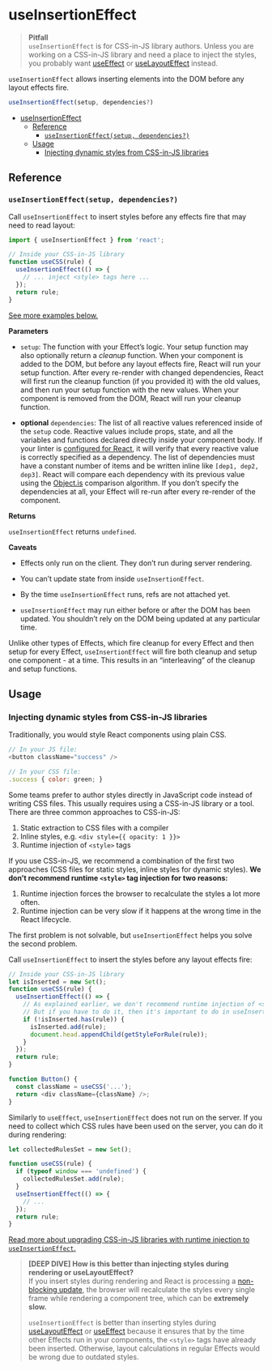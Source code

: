 # useInsertionEffect

> **Pitfall**  
> `useInsertionEffect` is for CSS-in-JS library authors. Unless you are working on a CSS-in-JS library and need a place to inject the styles, you probably want [useEffect](https://react.dev/reference/react/useEffect) or [useLayoutEffect](https://react.dev/reference/react/useLayoutEffect) instead.

`useInsertionEffect` allows inserting elements into the DOM before any layout effects fire.

```javascript
useInsertionEffect(setup, dependencies?)
```

- [useInsertionEffect](#useinsertioneffect)
  - [Reference](#reference)
    - [`useInsertionEffect(setup, dependencies?)`](#useinsertioneffectsetup-dependencies)
  - [Usage](#usage)
    - [Injecting dynamic styles from CSS-in-JS libraries](#injecting-dynamic-styles-from-css-in-js-libraries)

## Reference

### `useInsertionEffect(setup, dependencies?)`

Call `useInsertionEffect` to insert styles before any effects fire that may need to read layout:

```javascript
import { useInsertionEffect } from 'react';

// Inside your CSS-in-JS library
function useCSS(rule) {
  useInsertionEffect(() => {
    // ... inject <style> tags here ...
  });
  return rule;
}
```

[See more examples below.](https://react.dev/reference/react/useInsertionEffect#usage)

**Parameters**

- `setup`: The function with your Effect’s logic. Your setup function may also optionally return a _cleanup_ function. When your component is added to the DOM, but before any layout effects fire, React will run your setup function. After every re-render with changed dependencies, React will first run the cleanup function (if you provided it) with the old values, and then run your setup function with the new values. When your component is removed from the DOM, React will run your cleanup function.

- **optional** `dependencies`: The list of all reactive values referenced inside of the `setup` code. Reactive values include props, state, and all the variables and functions declared directly inside your component body. If your linter is [configured for React](https://react.dev/learn/editor-setup#linting), it will verify that every reactive value is correctly specified as a dependency. The list of dependencies must have a constant number of items and be written inline like `[dep1, dep2, dep3]`. React will compare each dependency with its previous value using the [Object.is](https://developer.mozilla.org/en-US/docs/Web/JavaScript/Reference/Global_Objects/Object/is) comparison algorithm. If you don’t specify the dependencies at all, your Effect will re-run after every re-render of the component.

**Returns**

`useInsertionEffect` returns `undefined`.

**Caveats**

- Effects only run on the client. They don’t run during server rendering.

- You can’t update state from inside `useInsertionEffect`.

- By the time `useInsertionEffect` runs, refs are not attached yet.

- `useInsertionEffect` may run either before or after the DOM has been updated. You shouldn’t rely on the DOM being updated at any particular time.

Unlike other types of Effects, which fire cleanup for every Effect and then setup for every Effect, `useInsertionEffect` will fire both cleanup and setup one component - at a time. This results in an “interleaving” of the cleanup and setup functions.

## Usage

### Injecting dynamic styles from CSS-in-JS libraries

Traditionally, you would style React components using plain CSS.

```javascript
// In your JS file:
<button className="success" />

// In your CSS file:
.success { color: green; }
```

Some teams prefer to author styles directly in JavaScript code instead of writing CSS files. This usually requires using a CSS-in-JS library or a tool. There are three common approaches to CSS-in-JS:

1. Static extraction to CSS files with a compiler
2. Inline styles, e.g. `<div style={{ opacity: 1 }}>`
3. Runtime injection of `<style>` tags

If you use CSS-in-JS, we recommend a combination of the first two approaches (CSS files for static styles, inline styles for dynamic styles). **We don’t recommend runtime `<style>` tag injection for two reasons:**

1. Runtime injection forces the browser to recalculate the styles a lot more often.
2. Runtime injection can be very slow if it happens at the wrong time in the React lifecycle.

The first problem is not solvable, but `useInsertionEffect` helps you solve the second problem.

Call `useInsertionEffect` to insert the styles before any layout effects fire:

```javascript
// Inside your CSS-in-JS library
let isInserted = new Set();
function useCSS(rule) {
  useInsertionEffect(() => {
    // As explained earlier, we don't recommend runtime injection of <style> tags.
    // But if you have to do it, then it's important to do in useInsertionEffect.
    if (!isInserted.has(rule)) {
      isInserted.add(rule);
      document.head.appendChild(getStyleForRule(rule));
    }
  });
  return rule;
}

function Button() {
  const className = useCSS('...');
  return <div className={className} />;
}
```

Similarly to `useEffect`, `useInsertionEffect` does not run on the server. If you need to collect which CSS rules have been used on the server, you can do it during rendering:

```javascript
let collectedRulesSet = new Set();

function useCSS(rule) {
  if (typeof window === 'undefined') {
    collectedRulesSet.add(rule);
  }
  useInsertionEffect(() => {
    // ...
  });
  return rule;
}
```

[Read more about upgrading CSS-in-JS libraries with runtime injection to `useInsertionEffect`.](https://github.com/reactwg/react-18/discussions/110)

> **[DEEP DIVE] How is this better than injecting styles during rendering or useLayoutEffect?**  
> If you insert styles during rendering and React is processing a [non-blocking update](https://react.dev/reference/react/useTransition#marking-a-state-update-as-a-non-blocking-transition), the browser will recalculate the styles every single frame while rendering a component tree, which can be **extremely slow.**
>
> `useInsertionEffect` is better than inserting styles during [useLayoutEffect](https://react.dev/reference/react/useLayoutEffect) or [useEffect](https://react.dev/reference/react/useEffect) because it ensures that by the time other Effects run in your components, the `<style>` tags have already been inserted. Otherwise, layout calculations in regular Effects would be wrong due to outdated styles.
